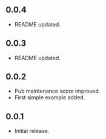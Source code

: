 ## 0.0.4

* README updated.

## 0.0.3

* README updated.

## 0.0.2

* Pub maintenance score improved.
* First simple example added.

## 0.0.1

* Initial release.
